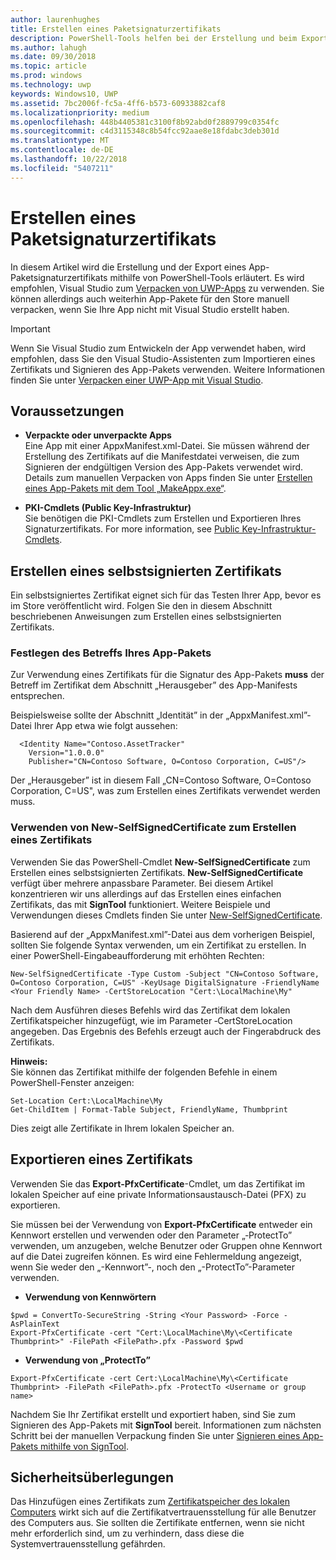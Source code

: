 ```yaml
---
author: laurenhughes
title: Erstellen eines Paketsignaturzertifikats
description: PowerShell-Tools helfen bei der Erstellung und beim Export eines App-Paketsignaturzertifikats.
ms.author: lahugh
ms.date: 09/30/2018
ms.topic: article
ms.prod: windows
ms.technology: uwp
keywords: Windows10, UWP
ms.assetid: 7bc2006f-fc5a-4ff6-b573-60933882caf8
ms.localizationpriority: medium
ms.openlocfilehash: 448b4405381c3100f8b92abd0f2889799c0354fc
ms.sourcegitcommit: c4d3115348c8b54fcc92aae8e18fdabc3deb301d
ms.translationtype: MT
ms.contentlocale: de-DE
ms.lasthandoff: 10/22/2018
ms.locfileid: "5407211"
---
```

# <a name="create-a-certificate-for-package-signing"></a>Erstellen eines Paketsignaturzertifikats


In diesem Artikel wird die Erstellung und der Export eines App-Paketsignaturzertifikats mithilfe von PowerShell-Tools erläutert. Es wird empfohlen, Visual Studio zum [Verpacken von UWP-Apps](https://msdn.microsoft.com/windows/uwp/packaging/packaging-uwp-apps) zu verwenden. Sie können allerdings auch weiterhin App-Pakete für den Store manuell verpacken, wenn Sie Ihre App nicht mit Visual Studio erstellt haben.

> [!IMPORTANT] 
> Wenn Sie Visual Studio zum Entwickeln der App verwendet haben, wird empfohlen, dass Sie den Visual Studio-Assistenten zum Importieren eines Zertifikats und Signieren des App-Pakets verwenden. Weitere Informationen finden Sie unter [Verpacken einer UWP-App mit Visual Studio](https://msdn.microsoft.com/windows/uwp/packaging/packaging-uwp-apps).

## <a name="prerequisites"></a>Voraussetzungen

- **Verpackte oder unverpackte Apps**  
Eine App mit einer AppxManifest.xml-Datei. Sie müssen während der Erstellung des Zertifikats auf die Manifestdatei verweisen, die zum Signieren der endgültigen Version des App-Pakets verwendet wird. Details zum manuellen Verpacken von Apps finden Sie unter [Erstellen eines App-Pakets mit dem Tool „MakeAppx.exe“](https://msdn.microsoft.com/windows/uwp/packaging/create-app-package-with-makeappx-tool).

- **PKI-Cmdlets (Public Key-Infrastruktur)**  
Sie benötigen die PKI-Cmdlets zum Erstellen und Exportieren Ihres Signaturzertifikats. For more information, see [Public Key-Infrastruktur-Cmdlets](https://docs.microsoft.com/powershell/module/pkiclient/).

## <a name="create-a-self-signed-certificate"></a>Erstellen eines selbstsignierten Zertifikats

Ein selbstsigniertes Zertifikat eignet sich für das Testen Ihrer App, bevor es im Store veröffentlicht wird. Folgen Sie den in diesem Abschnitt beschriebenen Anweisungen zum Erstellen eines selbstsignierten Zertifikats.

### <a name="determine-the-subject-of-your-packaged-app"></a>Festlegen des Betreffs Ihres App-Pakets  

Zur Verwendung eines Zertifikats für die Signatur des App-Pakets **muss** der Betreff im Zertifikat dem Abschnitt „Herausgeber” des App-Manifests entsprechen.

Beispielsweise sollte der Abschnitt „Identität” in der „AppxManifest.xml”-Datei Ihrer App etwa wie folgt aussehen:
```
  <Identity Name="Contoso.AssetTracker" 
    Version="1.0.0.0" 
    Publisher="CN=Contoso Software, O=Contoso Corporation, C=US"/>
```

Der „Herausgeber” ist in diesem Fall „CN=Contoso Software, O=Contoso Corporation, C=US", was zum Erstellen eines Zertifikats verwendet werden muss. 

### <a name="use-new-selfsignedcertificate-to-create-a-certificate"></a>Verwenden von **New-SelfSignedCertificate** zum Erstellen eines Zertifikats
Verwenden Sie das PowerShell-Cmdlet **New-SelfSignedCertificate** zum Erstellen eines selbstsignierten Zertifikats. **New-SelfSignedCertificate** verfügt über mehrere anpassbare Parameter. Bei diesem Artikel konzentrieren wir uns allerdings auf das Erstellen eines einfachen Zertifikats, das mit **SignTool** funktioniert. Weitere Beispiele und Verwendungen dieses Cmdlets finden Sie unter [New-SelfSignedCertificate](https://docs.microsoft.com/powershell/module/pkiclient/New-SelfSignedCertificate).

Basierend auf der „AppxManifest.xml”-Datei aus dem vorherigen Beispiel, sollten Sie folgende Syntax verwenden, um ein Zertifikat zu erstellen. In einer PowerShell-Eingabeaufforderung mit erhöhten Rechten:
```
New-SelfSignedCertificate -Type Custom -Subject "CN=Contoso Software, O=Contoso Corporation, C=US" -KeyUsage DigitalSignature -FriendlyName <Your Friendly Name> -CertStoreLocation "Cert:\LocalMachine\My"
```

Nach dem Ausführen dieses Befehls wird das Zertifikat dem lokalen Zertifikatspeicher hinzugefügt, wie im Parameter ‑CertStoreLocation angegeben. Das Ergebnis des Befehls erzeugt auch der Fingerabdruck des Zertifikats.  

**Hinweis:**  
Sie können das Zertifikat mithilfe der folgenden Befehle in einem PowerShell-Fenster anzeigen:
```
Set-Location Cert:\LocalMachine\My
Get-ChildItem | Format-Table Subject, FriendlyName, Thumbprint
```
Dies zeigt alle Zertifikate in Ihrem lokalen Speicher an.

## <a name="export-a-certificate"></a>Exportieren eines Zertifikats 

Verwenden Sie das **Export-PfxCertificate**-Cmdlet, um das Zertifikat im lokalen Speicher auf eine private Informationsaustausch-Datei (PFX) zu exportieren.

Sie müssen bei der Verwendung von **Export-PfxCertificate** entweder ein Kennwort erstellen und verwenden oder den Parameter „‑ProtectTo” verwenden, um anzugeben, welche Benutzer oder Gruppen ohne Kennwort auf die Datei zugreifen können. Es wird eine Fehlermeldung angezeigt, wenn Sie weder den „-Kennwort”-, noch den „-ProtectTo”-Parameter verwenden.

- **Verwendung von Kennwörtern**
```
$pwd = ConvertTo-SecureString -String <Your Password> -Force -AsPlainText 
Export-PfxCertificate -cert "Cert:\LocalMachine\My\<Certificate Thumbprint>" -FilePath <FilePath>.pfx -Password $pwd
```

- **Verwendung von „ProtectTo”**
```
Export-PfxCertificate -cert Cert:\LocalMachine\My\<Certificate Thumbprint> -FilePath <FilePath>.pfx -ProtectTo <Username or group name>
```

Nachdem Sie Ihr Zertifikat erstellt und exportiert haben, sind Sie zum Signieren des App-Pakets mit **SignTool** bereit. Informationen zum nächsten Schritt bei der manuellen Verpackung finden Sie unter [Signieren eines App-Pakets mithilfe von SignTool](https://msdn.microsoft.com/windows/uwp/packaging/sign-app-package-using-signtool).

## <a name="security-considerations"></a>Sicherheitsüberlegungen 
Das Hinzufügen eines Zertifikats zum [Zertifikatspeicher des lokalen Computers](https://msdn.microsoft.com/windows/hardware/drivers/install/local-machine-and-current-user-certificate-stores) wirkt sich auf die Zertifikatvertrauensstellung für alle Benutzer des Computers aus. Sie sollten die Zertifikate entfernen, wenn sie nicht mehr erforderlich sind, um zu verhindern, dass diese die Systemvertrauensstellung gefährden.
